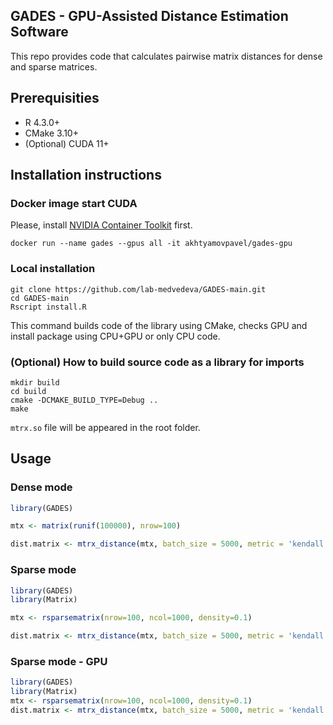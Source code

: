 ## GADES - GPU-Assisted Distance Estimation Software

This repo provides code that calculates pairwise matrix distances for dense and sparse matrices.

## Prerequisities

* R 4.3.0+
* CMake 3.10+
* (Optional) CUDA 11+

## Installation instructions

### Docker image start CUDA

Please, install [NVIDIA Container Toolkit](https://github.com/NVIDIA/nvidia-container-toolkit) first.

```shell
docker run --name gades --gpus all -it akhtyamovpavel/gades-gpu
```

### Local installation
```shell
git clone https://github.com/lab-medvedeva/GADES-main.git
cd GADES-main
Rscript install.R
```
This command builds code of the library using CMake, checks GPU and install package using CPU+GPU or only CPU code.

### (Optional) How to build source code as a library for imports

```shell
mkdir build
cd build
cmake -DCMAKE_BUILD_TYPE=Debug ..
make
```

`mtrx.so` file will be appeared in the root folder.

## Usage

### Dense mode
```R
library(GADES)

mtx <- matrix(runif(100000), nrow=100)

dist.matrix <- mtrx_distance(mtx, batch_size = 5000, metric = 'kendall', type='gpu', sparse=F, write=T)
```

### Sparse mode
```R
library(GADES)
library(Matrix)

mtx <- rsparsematrix(nrow=100, ncol=1000, density=0.1)

dist.matrix <- mtrx_distance(mtx, batch_size = 5000, metric = 'kendall', type='cpu', sparse=T, write=T)
```

### Sparse mode - GPU
```R
library(GADES)
library(Matrix)
mtx <- rsparsematrix(nrow=100, ncol=1000, density=0.1)
dist.matrix <- mtrx_distance(mtx, batch_size = 5000, metric = 'kendall', type='gpu', sparse=T, write=T)
```


